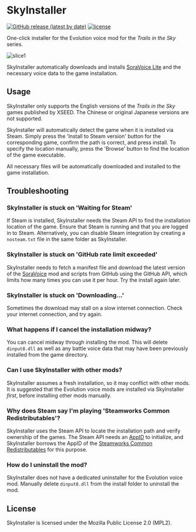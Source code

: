 SkyInstaller
============
[![GitHub release (latest by date)](https://img.shields.io/github/v/release/chyyran/skyinstaller?label=download&color=brightgreen)](https://github.com/chyyran/skyinstaller/releases/latest)
[![license](https://img.shields.io/github/license/chyyran/skyinstaller)](https://github.com/chyyran/skyinstaller/blob/master/LICENSE.md)


One-click installer for the Evolution voice mod for the *Trails in the Sky* series.

![slice1](https://user-images.githubusercontent.com/1000503/174936993-612bc03a-1b80-42db-b233-2cd81fd689df.png)


SkyInstaller automatically downloads and installs [SoraVoice Lite](https://github.com/ZhenjianYang/SoraVoice) and the necessary voice data to the game installation.

Usage
-----

SkyInstaller only supports the English versions of the *Trails in the Sky* games published by XSEED. The Chinese or original Japanese versions are not supported.

SkyInstaller will automatically detect the game when it is installed via Steam. Simply press the 'Install to Steam version' button for the corresponding game,
confirm the path is correct, and press install. To specify the location manually, press the 'Browse' button to find the location of the game executable.

All necessary files will be automatically downloaded and installed to the game installation.

Troubleshooting
---------------
### SkyInstaller is stuck on 'Waiting for Steam'
If Steam is installed, SkyInstaller needs the Steam API to find the installation location of the game. Ensure that Steam is running and that you are logged in to Steam. Alternatively, you can disable Steam integration by creating a `nosteam.txt` file in the same folder as SkyInstaller.

### SkyInstaller is stuck on 'GitHub rate limit exceeded'
SkyInstaller needs to fetch a manifest file and download the latest version of the [SoraVoice](https://github.com/ZhenjianYang/SoraVoice) mod and scripts from GitHub using the GitHub API, which limits
how many times you can use it per hour. Try the install again later.

### SkyInstaller is stuck on 'Downloading...'
Sometimes the download may stall on a slow internet connection. Check your internet connection, and try again.

### What happens if I cancel the installation midway?
You can cancel midway through installing the mod. This will delete `dinput8.dll` as well as any battle voice data that may have been previously installed from the game directory.

### Can I use SkyInstaller with other mods?
SkyInstaller assumes a fresh installation, so it may conflict with other mods. It is suggested that the Evolution voice mods are installed via SkyInstaller *first*, before installing other mods manually.

### Why does Steam say I'm playing 'Steamworks Common Redistributables'?
SkyInstaller uses the Steam API to locate the installation path and verify ownership of the games. The Steam API needs an [AppID](https://developer.valvesoftware.com/wiki/Steam_Application_IDs) to
initialize, and SkyInstaller borrows the AppID of the [Steamworks Common Redistributables](https://steamdb.info/app/228980/) for this purpose. 

### How do I uninstall the mod?
SkyInstaller does not have a dedicated uninstaller for the Evolution voice mod. Manually delete `dinput8.dll` from the install folder to uninstall the mod.

License
-------
SkyInstaller is licensed under the Mozilla Public License 2.0 (MPL2). 
